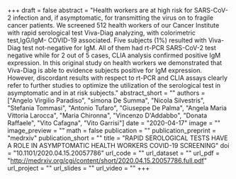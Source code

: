 +++
draft = false
abstract = "Health workers are at high risk for SARS-CoV-2 infection and, if asymptomatic, for transmitting the virus on to fragile cancer patients. We screened 512 health workers of our Cancer Institute with rapid serological test Viva-Diag analyzing, with colorimetric test,IgG/IgM- COVID-19 associated. Five subjects (1%) resulted with Viva-Diag test not-negative for IgM. All of them had rt-PCR SARS-CoV-2 test negative while for 2 out of 5 cases, CLIA analysis confirmed positive IgM expression. In this original study on health workers we demonstrated that Viva-Diag is able to evidence subjects positive for IgM expression. However, discordant results with respect to rt-PCR and CLIA assays clearly refer to further studies to optimize the utilization of the serological test in asymptomatic and in at risk subjects."
abstract_short = ""
authors = ["Angelo Virgilio Paradiso", "simona De Summa", "Nicola Silvestris", "Stefania Tommasi", "Antonio Tufaro", "Giuseppe De Palma", "Angela Maria Vittoria Larocca", "Maria Chironna", "Vincenzo D'Addabbo", "Donata Raffaele", "Vito Cafagna", "Vito Garrisi"]
date = "2020-04-17"
image = ""
image_preview = ""
math = false
publication = ""
publication_preprint = "medrxiv"
publication_short = ""
title = "RAPID SEROLOGICAL TESTS HAVE A ROLE IN ASYMPTOMATIC HEALTH WORKERS COVID-19 SCREENING"
doi = "10.1101/2020.04.15.20057786"
url_code = ""
url_dataset = ""
url_pdf = "http://medrxiv.org/cgi/content/short/2020.04.15.20057786.full.pdf"
url_project = ""
url_slides = ""
url_video = ""
+++